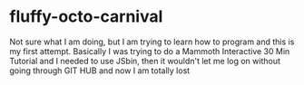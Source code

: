 # fluffy-octo-carnival
Not sure what I am doing, but I am trying to learn how to program and this is my first attempt.
Basically I was trying to do a Mammoth Interactive 30 Min Tutorial and I needed to use JSbin, then it wouldn't let me log on without going through GIT HUB and now I am totally lost
